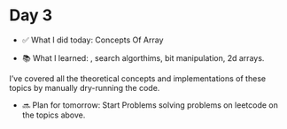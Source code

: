 # Day 3
- ✅ What I did today: Concepts Of Array

- 📚 What I learned: , search algorthims, bit manipulation, 2d arrays.

I’ve covered all the theoretical concepts and implementations of these topics by manually dry-running the code.


- 🔜 Plan for tomorrow: Start Problems solving problems on leetcode on the topics above. 
